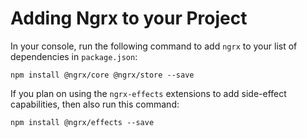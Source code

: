 # Adding Ngrx to your Project

In your console, run the following command to add `ngrx` to your list of 
dependencies in `package.json`:

```
npm install @ngrx/core @ngrx/store --save
```

If you plan on using the `ngrx-effects` extensions to add side-effect 
capabilities, then also run this command:

```
npm install @ngrx/effects --save
```